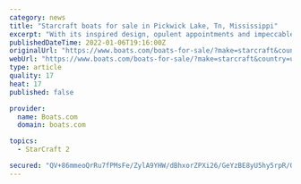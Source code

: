 ```yaml
---
category: news
title: "Starcraft boats for sale in Pickwick Lake, Tn, Mississippi"
excerpt: "With its inspired design, opulent appointments and impeccable fit and finish, Starcraft SX sets the standard that every other pontoon aspires to follow. But this is no show boat – with its standard HMX PR25 Performance Package,"
publishedDateTime: 2022-01-06T19:16:00Z
originalUrl: "https://www.boats.com/boats-for-sale/?make=starcraft&country=united-states&subdivision=mississippi&city=pickwick-lake%2C-tn"
webUrl: "https://www.boats.com/boats-for-sale/?make=starcraft&country=united-states&subdivision=mississippi&city=pickwick-lake%2C-tn"
type: article
quality: 17
heat: 17
published: false

provider:
  name: Boats.com
  domain: boats.com

topics:
  - StarCraft 2

secured: "QV+86mmeoQrRu7fPMsFe/ZylA9YHW/dBhxorZPXi26/GeYzBE8yU5hy5rpR/OwsmJvRHMstkL1qYzCz66O9E3PujXLuKJ+YuQ6uccuAvzFXBnnFjqW58yM/LzRPXhfCEbaeSotNxEeFvDhoLjtOuxV4cnVFIH1GdT8xsETKYwll4H7iPtzYhMRaU65brY81MmocP2GMPSzRUqVkFQ+PUPUEQLnxt6l0fGTPWr32a58/jip3LTCdm4wTyDRABaAlDJEES8WRGLqW1H2qXARQ5LUAfJ6Ud+akZRfVSTtNQq6NbsGscf/Z8vdcNm9GU6x7btx1iqEOjYu9QaOn2iqPd6gRomb2vm3sqM9aZ9MFryQ4=;MNB+0MXMn01HL8vowKaspQ=="
---
```



